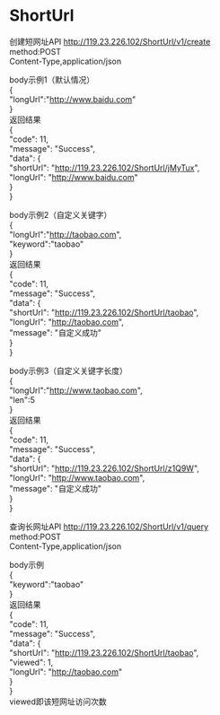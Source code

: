 # ShortUrl

创建短网址API http://119.23.226.102/ShortUrl/v1/create  
method:POST  
Content-Type,application/json  
  
body示例1（默认情况）  
{  
	"longUrl":"http://www.baidu.com"  
}  
返回结果  
{  
    "code": 11,  
    "message": "Success",  
    "data": {  
        "shortUrl": "http://119.23.226.102/ShortUrl/jMyTux",  
        "longUrl": "http://www.baidu.com"  
    }  
}  
  
body示例2（自定义关键字）  
{  
	"longUrl":"http://taobao.com",  
	"keyword":"taobao"  
}  
返回结果  
{  
    "code": 11,  
    "message": "Success",  
    "data": {  
        "shortUrl": "http://119.23.226.102/ShortUrl/taobao",  
        "longUrl": "http://taobao.com",  
        "message": "自定义成功"  
    }  
}  
  
body示例3（自定义关键字长度）  
{  
	"longUrl":"http://www.taobao.com",  
	"len":5  
}  
返回结果  
{  
    "code": 11,  
    "message": "Success",  
    "data": {  
        "shortUrl": "http://119.23.226.102/ShortUrl/z1Q9W",  
        "longUrl": "http://www.taobao.com",  
        "message": "自定义成功"  
    }  
}  


查询长网址API http://119.23.226.102/ShortUrl/v1/query  
method:POST  
Content-Type,application/json  
  
body示例  
{  
	"keyword":"taobao"  
}  
返回结果  
{  
    "code": 11,  
    "message": "Success",  
    "data": {  
        "shortUrl": "http://119.23.226.102/ShortUrl/taobao",  
        "viewed": 1,  
        "longUrl": "http://taobao.com"  
    }  
}  
viewed即该短网址访问次数  








